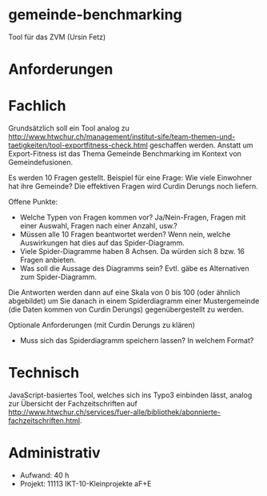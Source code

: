 gemeinde-benchmarking
=====================

Tool für das ZVM (Ursin Fetz)

Anforderungen
=============

Fachlich
========
Grundsätzlich soll ein Tool analog zu http://www.htwchur.ch/management/institut-sife/team-themen-und-taetigkeiten/tool-exportfitness-check.html geschaffen werden. Anstatt um Export-Fitness ist das Thema Gemeinde Benchmarking im Kontext von Gemeindefusionen.

Es werden 10 Fragen gestellt. 
Beispiel für eine Frage: Wie viele Einwohner hat ihre Gemeinde?
Die effektiven Fragen wird Curdin Derungs noch liefern.

Offene Punkte:
- Welche Typen von Fragen kommen vor? Ja/Nein-Fragen, Fragen mit einer Auswahl, Fragen nach einer Anzahl, usw.?
- Müssen alle 10 Fragen beantwortet werden? Wenn nein, welche Auswirkungen hat dies auf das Spider-Diagramm.
- Viele Spider-Diagramme haben 8 Achsen. Da würden sich 8 bzw. 16 Fragen anbieten.
- Was soll die Aussage des Diagramms sein? Evtl. gäbe es Alternativen zum Spider-Diagramm.

Die Antworten werden dann auf eine Skala von 0 bis 100 (oder ähnlich abgebildet) um Sie danach in einem Spiderdiagramm einer Mustergemeinde (die Daten kommen von Curdin Derungs) gegenübergestellt zu werden.

Optionale Anforderungen (mit Curdin Derungs zu klären)
- Muss sich das Spiderdiagramm speichern lassen? In welchem Format?

Technisch
=========
JavaScript-basiertes Tool, welches sich ins Typo3 einbinden lässt, analog zur Übersicht der Fachzeitschriften auf http://www.htwchur.ch/services/fuer-alle/bibliothek/abonnierte-fachzeitschriften.html.

Administrativ
=============
- Aufwand: 40 h
- Projekt: 11113 IKT-10-Kleinprojekte aF+E 
